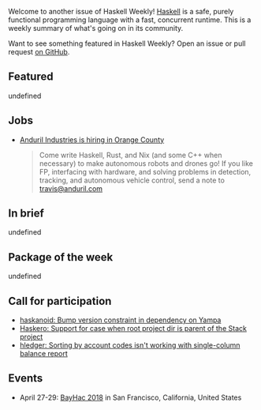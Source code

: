 <!-- 2018-04-12 unpublished -->

Welcome to another issue of Haskell Weekly!
[Haskell](https://haskell-lang.org) is a safe, purely functional programming language with a fast, concurrent runtime.
This is a weekly summary of what's going on in its community.

Want to see something featured in Haskell Weekly?
Open an issue or pull request [on GitHub](https://github.com/haskellweekly/haskellweekly.github.io).

## Featured

undefined

## Jobs

-   [Anduril Industries is hiring in Orange County](https://www.anduril.com)

    > Come write Haskell, Rust, and Nix (and some C++ when necessary) to make autonomous robots and drones go! If you like FP, interfacing with hardware, and solving problems in detection, tracking, and autonomous vehicle control, send a note to <travis@anduril.com>

## In brief

undefined

## Package of the week

undefined

## Call for participation

-   [haskanoid: Bump version constraint in dependency on Yampa](https://github.com/ivanperez-keera/haskanoid/issues/61)
-   [Haskero: Support for case when root project dir is parent of the Stack project](https://gitlab.com/vannnns/haskero/issues/58)
-   [hledger: Sorting by account codes isn't working with single-column balance report](https://github.com/simonmichael/hledger/issues/727)

## Events

-   April 27-29: [BayHac 2018](https://wiki.haskell.org/BayHac2018) in San Francisco, California, United States
